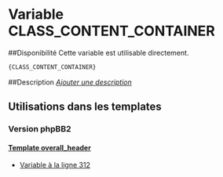 # Variable CLASS_CONTENT_CONTAINER

##Disponibilité
Cette variable est utilisable directement.

```html
{CLASS_CONTENT_CONTAINER}
```

##Description
[*Ajouter une description*](https://fa-tvars.appspot.com/var/CLASS_CONTENT_CONTAINER)

## Utilisations dans les templates

### Version phpBB2

#### [Template overall_header](subsilver/overall_header.md#readme)
* [Variable &agrave; la ligne 312](../subsilver/overall_header.tpl#L312)